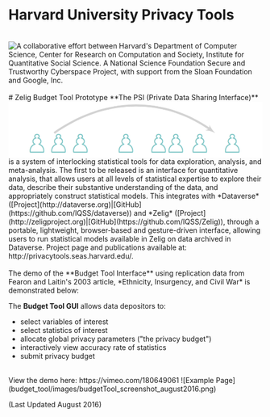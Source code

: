 
<h1>Harvard University Privacy Tools</h1>
<br>
<img src = "http://privacytools.seas.harvard.edu/files/os_shields/seas.png?m=1425310908" align="left"> A collaborative effort between Harvard's Department of Computer Science, Center for Research on Computation and Society,  Institute for Quantitative Social Science. A National Science Foundation Secure and Trustworthy Cyberspace Project, with support from the Sloan Foundation and Google, Inc. 
<br><br>
# Zelig Budget Tool Prototype
<a href="http://datascience.iq.harvard.edu/tworavens"><img src="budget_tool/images/dpi2.png" align="left"></a> **The PSI (Private Data Sharing Interface)** is a system of interlocking statistical tools for data exploration, analysis, and meta-analysis.  The first to be released is an interface for quantitative analysis, that allows users at all levels of statistical expertise to explore their data, describe their substantive understanding of the data, and appropriately construct statistical models. This integrates with *Dataverse* ([Project](http://dataverse.org)|[GitHub](https://github.com/IQSS/dataverse)) and *Zelig* ([Project](http://zeligproject.org)|[GitHub](https://github.com/IQSS/Zelig)), through a portable, lightweight, browser-based and gesture-driven interface, allowing users to run statistical models available in Zelig on data archived in Dataverse.  Project page and publications available at: http://privacytools.seas.harvard.edu/. 
<br><br>
The demo of the **Budget Tool Interface** using replication data from Fearon and Laitin's 2003 article, *Ethnicity, Insurgency, and Civil War* is demonstrated below:  


The **Budget Tool GUI** allows data depositors to:
  * select variables of interest
  * select statistics of interest
  * allocate global privacy parameters ("the privacy budget")
  * interactively view accuracy rate of statistics
  * submit privacy budget

<br>
View the demo here: https://vimeo.com/180649061 
![Example Page](budget_tool/images/budgetTool_screenshot_august2016.png)

(Last Updated August 2016)
